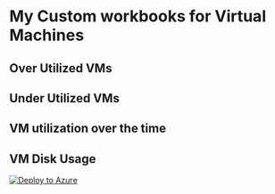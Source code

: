 # My Custom workbooks for Virtual Machines
## Over Utilized VMs
## Under Utilized VMs
## VM utilization over the time
## VM Disk Usage
 
 [![Deploy to Azure](https://aka.ms/deploytoazurebutton)](https://portal.azure.com/#create/Microsoft.Template/uri/https%3A%2F%2Fraw.githubusercontent.com%2FKatef-Cloud%2FAzure-Monitor%2Fmain%2FMy%2520Custom%2520Workbooks%2FVM%2520Utilization%2520Workbooks%2FVM_Utilizations_workbooks.json)
